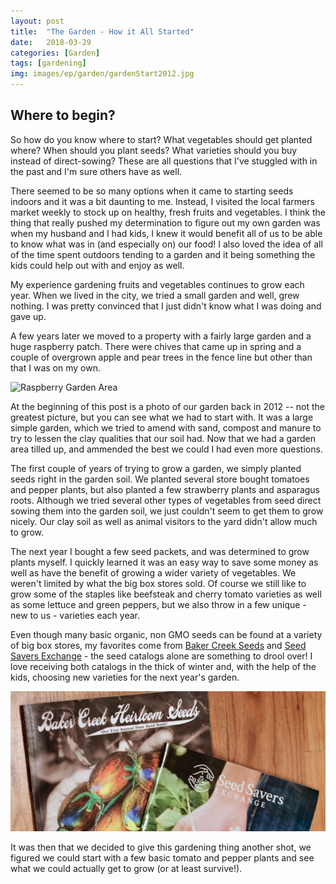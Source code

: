 ```yaml
---
layout: post
title:  "The Garden - How it All Started"
date:   2018-03-29
categories: [Garden]
tags: [gardening]
img: images/ep/garden/gardenStart2012.jpg
---
```



## Where to begin?
So how do you know where to start? What vegetables should get planted where? When should you plant seeds? What varieties should you buy instead of direct-sowing? These are all questions that I've stuggled with in the past and I'm sure others have as well.

There seemed to be so many options when it came to starting seeds indoors and it was a bit daunting to me. Instead, I visited the local farmers market weekly to stock up on healthy, fresh fruits and vegetables.<!--more--> I think the thing that really pushed my determination to figure out my own garden was when my husband and I had kids, I knew it would benefit all of us to be able to know what was in (and especially on) our food! I also loved the idea of all of the time spent outdoors tending to a garden and it being something the kids could help out with and enjoy as well.

My experience gardening fruits and vegetables continues to grow each year. When we lived in the city, we tried a small garden and well, grew nothing. I was pretty convinced that I just didn't know what I was doing and gave up. 
<!--more-->
A few years later we moved to a property with a fairly large garden and a huge raspberry patch. There were chives that came up in spring and a couple of overgrown apple and pear trees in the fence line but other than that I was on my own.

![Raspberry Garden Area](/images/ep/garden/raspberry2010.jpg)

At the beginning of this post is a photo of our garden back in 2012 -- not the greatest picture, but you can see what we had to start with. It was a large simple garden, which we tried to amend with sand, compost and manure to try to lessen the clay qualities that our soil had. Now that we had a garden area tilled up, and ammended the best we could I had even more questions.

The first couple of years of trying to grow a garden, we simply planted seeds right in the garden soil. We planted several store bought tomatoes and pepper plants, but also planted a few strawberry plants and asparagus roots. Although we tried several other types of vegetables from seed direct sowing them into the garden soil, we just couldn't seem to get them to grow nicely. Our clay soil as well as animal visitors to the yard didn't allow much to grow. 

The next year I bought a few seed packets, and was determined to grow plants myself. I quickly learned it was an easy way to save some money as well as have the benefit of growing a wider variety of vegetables. We weren't limited by what the big box stores sold. Of course we still like to grow some of the staples like beefsteak and cherry tomato varieties as well as some lettuce and green peppers, but we also throw in a few unique - new to us - varieties each year. 

Even though many basic organic, non GMO seeds can be found at a variety of big box stores, my favorites come from <a href="https://www.rareseeds.com/" target="_blank" rel="noopener">Baker Creek Seeds</a> and <a href="https://www.seedsavers.org/" target="_blank" rel="noopener">Seed Savers Exchange</a> - the seed catalogs alone are something to drool over! I love receiving both catalogs in the thick of winter and, with the help of the kids, choosing new varieties for the next year's garden. 

![Seed Catalogs 2018](/images/ep/garden/2018/seedCatalogs2018.jpg)

It was then that we decided to give this gardening thing another shot, we figured we could start with a few basic tomato and pepper plants and see what we could actually get to grow (or at least survive!).